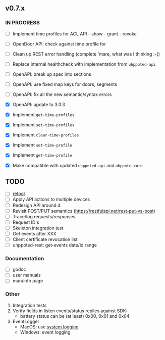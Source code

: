 ## v0.7.x

### IN PROGRESS

- [ ] Implement time profiles for ACL API
      - show
      - grant
      - revoke

- [ ] OpenDoor API: check against time profile for 
- [ ] Clean up REST error handling (complete 'mare, what was I thinking :-()
- [ ] Replace internal healthcheck with implementation from `uhppoted-api`
- [ ] OpenAPI: break up spec into sections
- [ ] OpenAPI: use fixed map keys for doors, segments
- [ ] OpenAPI: fix all the new semantic/syntax errors

- [x] OpenAPI: update to 3.0.3
- [x] Implement `get-time-profiles`
- [x] Implement `set-time-profiles`
- [x] Implement `clear-time-profiles`
- [x] Implement `set-time-profile`
- [x] Implement `get-time-profile`
- [x] Make compatible with updated `uhppoted-api` and `uhppote-core`

## TODO

- [ ] [retool](https://retool.com)
- [ ] Apply API actions to multiple devices
- [ ] Redesign API around d
- [ ] Revisit POST/PUT semantics (https://restfulapi.net/rest-put-vs-post)
- [ ] Trace/log requests/responses
- [ ] Request ID's
- [ ] Skeleton integration test
- [ ] Get events after XXX
- [ ] Client certificate revocation list
- [ ] uhppoted-rest: get-events date/id range

### Documentation

- [ ] godoc
- [ ] user manuals
- [ ] man/info page

### Other

1.  Integration tests
2.  Verify fields in listen events/status replies against SDK:
    - battery status can be (at least) 0x00, 0x01 and 0x04
3.  EventLogger 
    - MacOS: use [system logging](https://developer.apple.com/documentation/os/logging)
    - Windows: event logging
